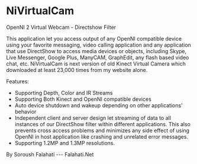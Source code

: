 NiVirtualCam
============

OpenNI 2 Virtual Webcam - Directshow Filter

This application let you access output of any OpenNI compatible device using your favorite messaging, video calling application and any application that use DirectShow to access media devices or objects, including Skype, Live Messenger, Google Plus, ManyCAM, GraphEdit, any flash based video chat, etc.
NiVirtualCam is next version of old Kinect Virtual Camera which downloaded at least 23,000 times from my website alone. 


Features:
- Supporting Depth, Color and IR Streams
- Supporting Both Kinect and OpenNI compatible devices
- Auto device shutdown and wakeup depending on other applications' behavior
- Independent client and server design let streaming of data to all instances of our DirectShow filter within different applications. This also prevents cross access problems and minimizes any side effect of using OpenNI in host application like crashing and unrelated error messages.
- Supporting 1.2MP and 1.3MP resolutions.


By Soroush Falahati --- Falahati.Net